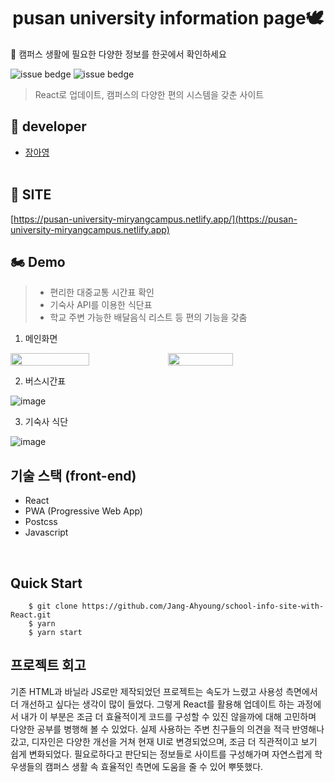 <h1 align="center">pusan university information page🕊  </h2>

🎡 캠퍼스 생활에 필요한 다양한 정보를 한곳에서 확인하세요<br />

![issue bedge](https://img.shields.io/badge/yarn-v%201.22.10-orange)
![issue bedge](https://img.shields.io/badge/node-v%204.14.0-brightgreen)


>  React로 업데이트, 캠퍼스의 다양한 편의 시스템을 갖춘 사이트<br />


## 🎅 developer

 - [장아영](https://github.com/Jang-Ahyoung)<br />  <br /> 


## 💙 SITE

 [https://pusan-university-miryangcampus.netlify.app/](https://pusan-university-miryangcampus.netlify.app)<br />

## 🏍 Demo 
> - 편리한 대중교통 시간표 확인 <br /> 
> - 기숙사 API를 이용한 식단표 
> - 학교 주변 가능한 배달음식 리스트 등 편의 기능을 갖춤 <br /> 


1. 메인화면

<div style="display:flex">
 <img width=50% src="https://user-images.githubusercontent.com/71692593/131250363-851d2740-b696-4d28-ac7c-0ca0e9a2145d.png" />
 <img width=45.5% src="https://user-images.githubusercontent.com/71692593/131269831-9367504f-bd3c-410c-97b7-578b0b03a35b.gif" />
</div>

2. 버스시간표

![image](https://user-images.githubusercontent.com/71692593/109725951-3d43f580-7bf5-11eb-832c-a381ad79c4e8.png)

3. 기숙사 식단

![image](https://user-images.githubusercontent.com/71692593/109725692-daeaf500-7bf4-11eb-9c73-5b7abbac17d5.png)


## 기술 스택 (front-end)

- React
- PWA (Progressive Web App)
- Postcss
- Javascript
<br/>

## Quick Start
```
    $ git clone https://github.com/Jang-Ahyoung/school-info-site-with-React.git
    $ yarn
    $ yarn start
```

## 프로젝트 회고

기존 HTML과 바닐라 JS로만 제작되었던 프로젝트는 속도가 느렸고 사용성 측면에서 더 개선하고 싶다는 생각이 많이 들었다. 그렇게 React를 활용해 업데이트 하는 과정에서 내가 이 부분은 조금 더 효율적이게 코드를 구성할 수 있진 않을까에 대해 고민하며 다양한 공부를 병행해 볼 수 있었다. 실제 사용하는 주변 친구들의 의견을 적극 반영해나갔고, 디자인은 다양한 개선을 거쳐 현재 UI로 변경되었으며, 조금 더 직관적이고 보기 쉽게 변화되었다. 필요로하다고 판단되는 정보들로 사이트를 구성해가며 자연스럽게 학우생들의 캠퍼스 생활 속 효율적인 측면에 도움을 줄 수 있어 뿌뜻했다.

